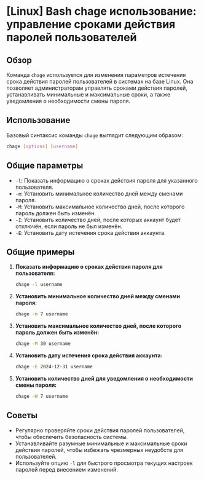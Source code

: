 # [Linux] Bash chage использование: управление сроками действия паролей пользователей

## Обзор
Команда `chage` используется для изменения параметров истечения срока действия паролей пользователей в системах на базе Linux. Она позволяет администраторам управлять сроками действия паролей, устанавливать минимальные и максимальные сроки, а также уведомления о необходимости смены пароля.

## Использование
Базовый синтаксис команды `chage` выглядит следующим образом:

```bash
chage [options] [username]
```

## Общие параметры
- `-l`: Показать информацию о сроках действия пароля для указанного пользователя.
- `-m`: Установить минимальное количество дней между сменами пароля.
- `-M`: Установить максимальное количество дней, после которого пароль должен быть изменён.
- `-I`: Установить количество дней, после которых аккаунт будет отключён, если пароль не был изменён.
- `-E`: Установить дату истечения срока действия аккаунта.

## Общие примеры
1. **Показать информацию о сроках действия пароля для пользователя:**
   ```bash
   chage -l username
   ```

2. **Установить минимальное количество дней между сменами пароля:**
   ```bash
   chage -m 7 username
   ```

3. **Установить максимальное количество дней, после которого пароль должен быть изменён:**
   ```bash
   chage -M 30 username
   ```

4. **Установить дату истечения срока действия аккаунта:**
   ```bash
   chage -E 2024-12-31 username
   ```

5. **Установить количество дней для уведомления о необходимости смены пароля:**
   ```bash
   chage -W 7 username
   ```

## Советы
- Регулярно проверяйте сроки действия паролей пользователей, чтобы обеспечить безопасность системы.
- Устанавливайте разумные минимальные и максимальные сроки действия паролей, чтобы избежать чрезмерных неудобств для пользователей.
- Используйте опцию `-l` для быстрого просмотра текущих настроек паролей перед внесением изменений.